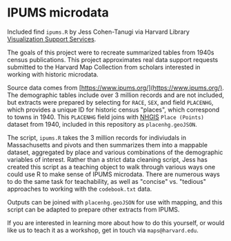 # IPUMS microdata 

Included find `ipums.R` by Jess Cohen-Tanugi via Harvard Library [Visualization Support Services](https://library.harvard.edu/services-tools/visualization-support).

The goals of this project were to recreate summarized tables from 1940s census publications. This project approximates real data support requests submitted to the Harvard Map Collection from scholars interested in working with historic microdata.

Source data comes from [https://www.ipums.org/](https://www.ipums.org/). The demographic tables include over 3 million records and are not included, but extracts were prepared by selecting for `RACE`, `SEX`, and field `PLACENHG`, which provides a unique ID for historic census "places", which correspond to towns in 1940. This `PLACENHG` field joins with [NHGIS](https://data2.nhgis.org) `Place (Points)` dataset from 1940, included in this repository as `placenhg.geoJSON`. 

The script, `ipums.R` takes the 3 million records for indiviudals in Massachusetts and pivots and then summarizes them into a mappable dataset, aggregated by place and various combinations of the demographic variables of interest. Rather than a strict data cleaning script, Jess has created this script as a teaching object to walk through various ways one could use R to make sense of IPUMS microdata. There are numerous ways to do the same task for teachability, as well as "concise" vs. "tedious" approaches to working with the `codebook.txt` data. 

Outputs can be joined with `placenhg.geoJSON` for use with mapping, and this script can be adapted to prepare other extracts from IPUMS. 

If you are interested in learning more about how to do this yourself, or would like us to teach it as a workshop, get in touch via `maps@harvard.edu`. 
